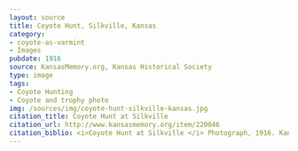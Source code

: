 ```yaml
---
layout: source
title: Coyote Hunt, Silkville, Kansas
category: 
- coyote-as-varmint 
- Images
pubdate: 1916
source: KansasMemory.org, Kansas Historical Society 
type: image
tags: 
- Coyote Hunting
- Coyote and trophy photo
img: /sources/img/coyote-hunt-silkville-kansas.jpg 
citation_title: Coyote Hunt at Silkville
citation_url: http://www.kansasmemory.org/item/220046
citation_biblio: <i>Coyote Hunt at Silkville </i> Photograph, 1916. Kansas Memory. http://www.kansasmemory.org/item/220046 Copy and Reuse Restrictions Apply. Permission Pending. 
---
```

